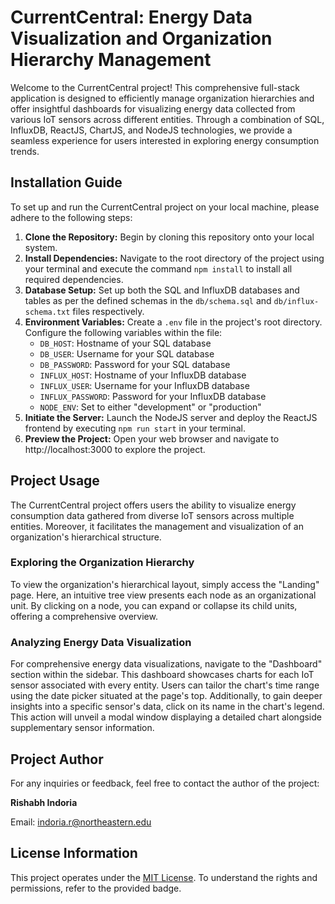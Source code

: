 # CurrentCentral: Energy Data Visualization and Organization Hierarchy Management

Welcome to the CurrentCentral project! This comprehensive full-stack application is designed to efficiently manage organization hierarchies and offer insightful dashboards for visualizing energy data collected from various IoT sensors across different entities. Through a combination of SQL, InfluxDB, ReactJS, ChartJS, and NodeJS technologies, we provide a seamless experience for users interested in exploring energy consumption trends.

## Installation Guide

To set up and run the CurrentCentral project on your local machine, please adhere to the following steps:

1. **Clone the Repository:** Begin by cloning this repository onto your local system.
2. **Install Dependencies:** Navigate to the root directory of the project using your terminal and execute the command `npm install` to install all required dependencies.
3. **Database Setup:** Set up both the SQL and InfluxDB databases and tables as per the defined schemas in the `db/schema.sql` and `db/influx-schema.txt` files respectively.
4. **Environment Variables:** Create a `.env` file in the project's root directory. Configure the following variables within the file:
   - `DB_HOST`: Hostname of your SQL database
   - `DB_USER`: Username for your SQL database
   - `DB_PASSWORD`: Password for your SQL database
   - `INFLUX_HOST`: Hostname of your InfluxDB database
   - `INFLUX_USER`: Username for your InfluxDB database
   - `INFLUX_PASSWORD`: Password for your InfluxDB database
   - `NODE_ENV`: Set to either "development" or "production"
5. **Initiate the Server:** Launch the NodeJS server and deploy the ReactJS frontend by executing `npm run start` in your terminal.
6. **Preview the Project:** Open your web browser and navigate to http://localhost:3000 to explore the project.

## Project Usage

The CurrentCentral project offers users the ability to visualize energy consumption data gathered from diverse IoT sensors across multiple entities. Moreover, it facilitates the management and visualization of an organization's hierarchical structure.

### Exploring the Organization Hierarchy

To view the organization's hierarchical layout, simply access the "Landing" page. Here, an intuitive tree view presents each node as an organizational unit. By clicking on a node, you can expand or collapse its child units, offering a comprehensive overview.

### Analyzing Energy Data Visualization

For comprehensive energy data visualizations, navigate to the "Dashboard" section within the sidebar. This dashboard showcases charts for each IoT sensor associated with every entity. Users can tailor the chart's time range using the date picker situated at the page's top. Additionally, to gain deeper insights into a specific sensor's data, click on its name in the chart's legend. This action will unveil a modal window displaying a detailed chart alongside supplementary sensor information.

## Project Author

For any inquiries or feedback, feel free to contact the author of the project:

**Rishabh Indoria**

Email: indoria.r@northeastern.edu

## License Information

This project operates under the [MIT License](./LICENSE). To understand the rights and permissions, refer to the provided badge.
